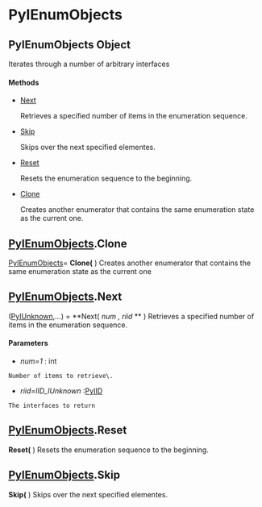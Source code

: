 # PyIEnumObjects

## PyIEnumObjects Object

Iterates through a number of arbitrary interfaces

#### Methods


  - [Next](PyIEnumObjects.md#pyienumobjectsnext)

    Retrieves a specified number of items in the enumeration sequence\.&nbsp;

  - [Skip](PyIEnumObjects.md#pyienumobjectsskip)

    Skips over the next specified elementes\.&nbsp;

  - [Reset](PyIEnumObjects.md#pyienumobjectsreset)

    Resets the enumeration sequence to the beginning\.&nbsp;

  - [Clone](PyIEnumObjects.md#pyienumobjectsclone)

    Creates another enumerator that contains the same enumeration state as the current one\.&nbsp;

## [PyIEnumObjects](#pyienumobjects)\.Clone

[PyIEnumObjects](#pyienumobjects)\= **Clone\(** \)
Creates another enumerator that contains the same enumeration state as the current one

## [PyIEnumObjects](#pyienumobjects)\.Next

\([PyIUnknown](#pyiunknown),\.\.\.\) \= **Next\( *num*  *, riid* ** \)
Retrieves a specified number of items in the enumeration sequence\.

#### Parameters


  -  *num\=1* : int

    Number of items to retrieve\.

  -  *riid\=IID\_IUnknown* :[PyIID](#pyiid)

    The interfaces to return

## [PyIEnumObjects](#pyienumobjects)\.Reset

 **Reset\(** \)
Resets the enumeration sequence to the beginning\.

## [PyIEnumObjects](#pyienumobjects)\.Skip

 **Skip\(** \)
Skips over the next specified elementes\.